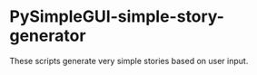 # PySimpleGUI-simple-story-generator
These scripts generate very simple stories based on user input.
